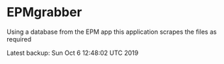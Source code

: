 # EPMgrabber
Using a database from the EPM app this application scrapes the files as required


Latest backup: Sun Oct 6 12:48:02 UTC 2019
